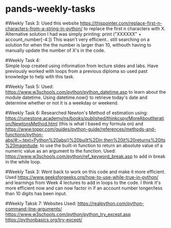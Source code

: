 # pands-weekly-tasks

#Weekly Task 3: 
Used this website https://thispointer.com/replace-first-n-characters-from-a-string-in-python/ to replace the first n characters with X. Alternative solution I had was simply printing: 
print ("XXXXXX" + account_number[-4:]) 
This wasn't very efficient.. still searching on a solution for when the the number is larger than 10, withouth having to manually update the number of X's in the code. 

#Weekly Task 4:  
Simple loop created using information from lecture slides and labs. Have previously worked with loops from a previous diploma so used past knowledge to help with this task. 

#Weekly Task 5: 
Used: https://www.w3schools.com/python/python_datetime.asp to learn about the module datetime. Using datetime.now() to retrieve today's date and determine whether or not it is a weekday or weekend. 

#Weekly Task 6: 
Researched Newton's Method of estimation using: https://runestone.academy/ns/books/published/thinkcspy/MoreAboutIteration/NewtonsMethod.html (this is what I based my formula on) and https://www.toppr.com/guides/python-guide/references/methods-and-functions/python-abs/#:~:text=Python%20abs()%20built%2Din,then%20it%20returns%20its%20magnitude. to use the built-in function to return an absolute value of a numeric value as an argument to the function. Used: https://www.w3schools.com/python/ref_keyword_break.asp to add in break in the while loop. 

#Weekly Task 3: Went back to work on this code and make it more efficient. Used https://www.geeksforgeeks.org/how-to-use-while-true-in-python/ and learnings from Week 4 lectures to add in loops to the code. I think it's more efficient now and can now factor in if an account number longer/less than 10 digits has been input. 

#Weekly Taksk 7: 
Websites Used: 
https://realpython.com/python-command-line-arguments/ 
https://www.w3schools.com/python/python_try_except.asp
https://pythonbasics.org/try-except/